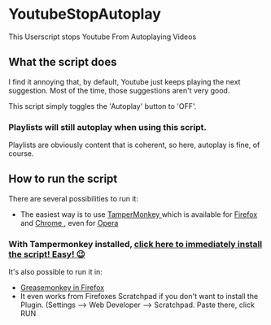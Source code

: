 # YoutubeStopAutoplay

This Userscript stops Youtube From Autoplaying Videos

## What the script does

I find it annoying that, by default, Youtube just keeps playing the next suggestion. Most of the time, those suggestions aren't very good.

This script simply toggles the 'Autoplay' button to 'OFF'.

### Playlists will still autoplay when using this script.

Playlists are obviously content that is coherent, so here, autoplay is fine, of course.

## How to run the script

There are several possibilities to run it:
 - The easiest way is to use [TamperMonkey ](https://www.google.ch/search?q=tampermonkey) which is available for [Firefox ](https://addons.mozilla.org/en-US/firefox/addon/tampermonkey/) and [Chrome ](https://chrome.google.com/webstore/search/tampermonkey), even for [Opera ](https://addons.opera.com/de/search/?query=Tampermonkey)
 ### With Tampermonkey installed,  [click here to immediately install the script! Easy! 😉](https://github.com/johnnyawesome/UserscriptYoutubeStopAutoplay/raw/master/Youtube%20Stop%20Autoplay.user.js)

It's also possible to run it in:
 -  [Greasemonkey in Firefox ](https://addons.mozilla.org/en-US/firefox/addon/greasemonkey/)
 - It even works from Firefoxes Scratchpad if you don't want to install the Plugin.
   (Settings --> Web Developer --> Scratchpad. Paste there, click RUN
   

